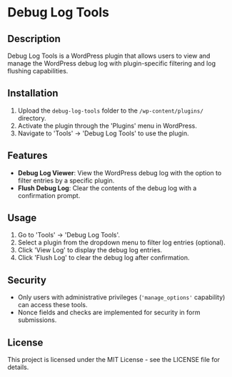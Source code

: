 # Debug Log Tools

## Description
Debug Log Tools is a WordPress plugin that allows users to view and manage the WordPress debug log with plugin-specific filtering and log flushing capabilities.

## Installation

1. Upload the `debug-log-tools` folder to the `/wp-content/plugins/` directory.
2. Activate the plugin through the 'Plugins' menu in WordPress.
3. Navigate to 'Tools' -> 'Debug Log Tools' to use the plugin.

## Features

- **Debug Log Viewer**: View the WordPress debug log with the option to filter entries by a specific plugin.
- **Flush Debug Log**: Clear the contents of the debug log with a confirmation prompt.

## Usage

1. Go to 'Tools' -> 'Debug Log Tools'.
2. Select a plugin from the dropdown menu to filter log entries (optional).
3. Click 'View Log' to display the debug log entries.
4. Click 'Flush Log' to clear the debug log after confirmation.

## Security

- Only users with administrative privileges (`'manage_options'` capability) can access these tools.
- Nonce fields and checks are implemented for security in form submissions.

## License

This project is licensed under the MIT License - see the LICENSE file for details.
